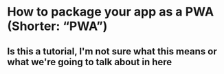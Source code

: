 # How to package your app as a PWA (Shorter: “PWA”)

## Is this a tutorial, I'm not sure what this means or what we're going to talk about in here